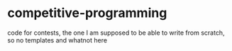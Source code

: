 # competitive-programming

code for contests, the one I am supposed to be able to write from scratch, so no templates and whatnot here
